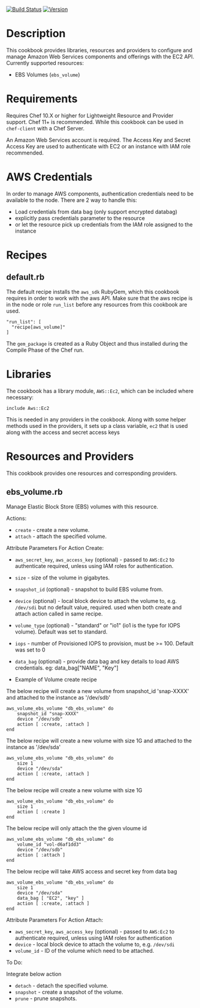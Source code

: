 
[![Build Status](https://secure.travis-ci.org/unixworld/chef-aws-volume.png)](http://travis-ci.org/unixworld/chef-aws-volume)
[![Version](http://img.shields.io/badge/cookbook-0.1.3-blue.svg)](https://github.com/unixworld/chef-aws-volume)

Description
===========

This cookbook provides libraries, resources and providers to configure
and manage Amazon Web Services components and offerings with the EC2
API. Currently supported resources:

* EBS Volumes (`ebs_volume`)

Requirements
============

Requires Chef 10.X or higher for Lightweight Resource and Provider
support. Chef 11+ is recommended. While this cookbook can be used in
`chef-client` with a Chef Server.

An Amazon Web Services account is required. The Access Key and Secret
Access Key are used to authenticate with EC2 or an instance with IAM role recommended.

AWS Credentials
===============

In order to manage AWS components, authentication credentials need to
be available to the node. There are 2 way to handle this:
* Load credentials from data bag (only support encrypted databag)
* explicitly pass credentials parameter to the resource
* or let the resource pick up credentials from the IAM role assigned to the instance


Recipes
=======

default.rb
----------

The default recipe installs the `aws_sdk` RubyGem, which this
cookbook requires in order to work with the aws API. Make sure that
the aws recipe is in the node or role `run_list` before any resources
from this cookbook are used.

    "run_list": [
      "recipe[aws_volume]"
    ]

The `gem_package` is created as a Ruby Object and thus installed
during the Compile Phase of the Chef run.

Libraries
=========

The cookbook has a library module, `AWS::Ec2`, which can be
included where necessary:

    include Aws::Ec2

This is needed in any providers in the cookbook. Along with some
helper methods used in the providers, it sets up a class variable,
`ec2` that is used along with the access and secret access keys

Resources and Providers
=======================

This cookbook provides one resources and corresponding providers.

## ebs_volume.rb

Manage Elastic Block Store (EBS) volumes with this resource.

Actions:

* `create` - create a new volume.
* `attach` - attach the specified volume.

Attribute Parameters For Action Create:

* `aws_secret_key`, `aws_access_key` (optional) - passed to
  `AWS:Ec2` to authenticate required, unless using IAM roles for authentication.
* `size` - size of the volume in gigabytes.
* `snapshot_id` (optional) - snapshot to build EBS volume from.
* `device` (optional) - local block device to attach the volume to, e.g.
  `/dev/sdi` but no default value, required. used when both create and attach action called in same recipe.
* `volume_type` (optional) - "standard" or "io1" (io1 is the type for IOPS volume). Default was set to standard.
* `iops` - number of Provisioned IOPS to provision, must be >= 100. Default was set to 0
* `data_bag` (optional) - provide data bag and key details to load AWS credentials. eg: data_bag["NAME", "Key"] 

* Example of Volume create recipe

The below recipe will create a new volume from snapshot_id 'snap-XXXX' and attached to the instance as '/dev/sdb'

	aws_volume_ebs_volume "db_ebs_volume" do
 		snapshot_id "snap-XXXX"
 		device "/dev/sdb"
 		action [ :create, :attach ]
	end 

The below recipe will create a new volume with size 1G and attached to the instance as '/dev/sda'

	aws_volume_ebs_volume "db_ebs_volume" do
		size 1
		device "/dev/sda"
 		action [ :create, :attach ]
	end

The below recipe will create a new volume with size 1G

	aws_volume_ebs_volume "db_ebs_volume" do
		size 1
 		action [ :create ]
	end

The below recipe will only attach the the given vloume id 
	
	aws_volume_ebs_volume "db_ebs_volume" do
		volume_id "vol-d6af1dd3"
		device "/dev/sdb"
		action [ :attach ]
	end

The below recipe will take AWS access and secret key from data bag
	
	aws_volume_ebs_volume "db_ebs_volume" do
		size 1
		device "/dev/sda"
		data_bag [ "EC2", "key" ]
 		action [ :create, :attach ]
	end
	

Attribute Parameters For Action Attach:

* `aws_secret_key`, `aws_access_key` (optional) - passed to
  `AWS:Ec2` to authenticate required, unless using IAM roles for authentication
* `device` - local block device to attach the volume to, e.g. `/dev/sdi`
* `volume_id` - ID of the volume which need to be attached.

To Do:

Integrate below action

* `detach` - detach the specified volume.
* `snapshot` - create a snapshot of the volume.
* `prune` - prune snapshots.

